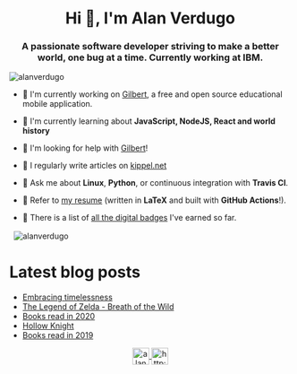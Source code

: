 <h1 align="center">Hi 👋, I'm Alan Verdugo</h1>
<h3 align="center">A passionate software developer striving to make a better world, one bug at a time. Currently working at IBM.</h3>

<p align="left">
    <img src="https://komarev.com/ghpvc/?username=alanverdugo" alt="alanverdugo" />
</p>

- 🔭 I'm currently working on [Gilbert](https://github.com/alanverdugo/gilbert), a free and open source educational mobile application.

- 🌱 I'm currently learning about **JavaScript, NodeJS, React and world history**

- 🤝 I'm looking for help with [Gilbert](https://github.com/alanverdugo/gilbert#how-to-contribute)!

- 📝 I regularly write articles on [kippel.net](http://kippel.net/)

- 💬 Ask me about **Linux**, **Python**, or continuous integration with **Travis CI**.

- 📄 Refer to [my resume](https://github.com/alanverdugo/resume/blob/master/cv.pdf) (written in **LaTeX** and built with **GitHub Actions**!).

- 🏅 There is a list of [all the digital badges](https://www.youracclaim.com/users/alan-verdugo/badges) I've earned so far.

<p>&nbsp;
    <img align="center"
    src="https://github-readme-stats.vercel.app/api?username=alanverdugo&show_icons=true"
    alt="alanverdugo" />
</p>

# Latest blog posts

<!-- BLOG-POST-LIST:START -->
- [Embracing timelessness](http://kippel.net/blog/embracing-timelessness)
- [The Legend of Zelda - Breath of the Wild](http://kippel.net/blog/zelda-botw)
- [Books read in 2020](http://kippel.net/blog/books-2020)
- [Hollow Knight](http://kippel.net/blog/hollow-knight)
- [Books read in 2019](http://kippel.net/blog/books-2019)
<!-- BLOG-POST-LIST:END -->

<p align="center">
    <a href="https://linkedin.com/in/alanverdugo"
    target="blank">
    <img align="center"
        src="https://cdn.jsdelivr.net/npm/simple-icons@3.0.1/icons/linkedin.svg"
        alt="alanverdugo"
        height="30"
        width="30" />
    </a>
    <a href="http://kippel.net/"
       target="blank">
           <img align="center"
           src="https://cdn.jsdelivr.net/npm/simple-icons@3.0.1/icons/rss.svg"
           alt="http://kippel.net/"
           height="30"
           width="30" />
    </a>
</p>
